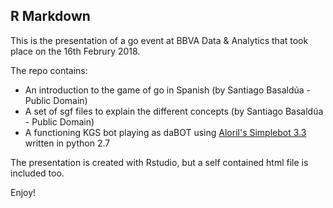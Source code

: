 ## R Markdown

This is the presentation of a go event at BBVA Data & Analytics that took place on the 16th Februry 2018.

The repo contains:

  - An introduction to the game of go in Spanish (by Santiago Basaldúa - Public Domain)
  - A set of sgf files to explain the different concepts (by Santiago Basaldúa - Public Domain)
  - A functioning KGS bot playing as daBOT using [Aloril's Simplebot 3.3](https://senseis.xmp.net/?SimpleBot) written in python 2.7
  
The presentation is created with Rstudio, but a self contained html file is included too.


Enjoy!
